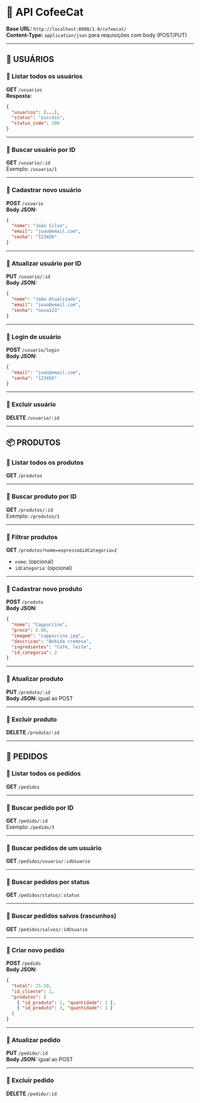 
# 📘 API CofeeCat

**Base URL:** `http://localhost:8080/1.0/cofeecat/`  
**Content-Type:** `application/json` para requisições com body (POST/PUT)

---

## 🔐 USUÁRIOS

### 🔹 Listar todos os usuários  
**GET** `/usuarios`  
**Resposta:**
```json
{
  "usuarios": [...],
  "status": "success",
  "status_code": 200
}
```

---

### 🔹 Buscar usuário por ID  
**GET** `/usuario/:id`  
Exemplo: `/usuario/1`

---

### 🔹 Cadastrar novo usuário  
**POST** `/usuario`  
**Body JSON:**
```json
{
  "nome": "João Silva",
  "email": "joao@email.com",
  "senha": "123456"
}
```

---

### 🔹 Atualizar usuário por ID  
**PUT** `/usuario/:id`  
**Body JSON:**
```json
{
  "nome": "João Atualizado",
  "email": "joao@email.com",
  "senha": "nova123"
}
```

---

### 🔹 Login de usuário  
**POST** `/usuario/login`  
**Body JSON:**
```json
{
  "email": "joao@email.com",
  "senha": "123456"
}
```

---

### 🔹 Excluir usuário  
**DELETE** `/usuario/:id`

---

## 📦 PRODUTOS

### 🔹 Listar todos os produtos  
**GET** `/produtos`

---

### 🔹 Buscar produto por ID  
**GET** `/produtos/:id`  
Exemplo: `/produtos/1`

---

### 🔹 Filtrar produtos  
**GET** `/produtos?nome=expresso&idCategoria=2`  
- `nome`: (opcional)  
- `idCategoria`: (opcional)

---

### 🔹 Cadastrar novo produto  
**POST** `/produto`  
**Body JSON:**
```json
{
  "nome": "Cappuccino",
  "preco": 6.00,
  "imagem": "cappuccino.jpg",
  "descricao": "Bebida cremosa",
  "ingredientes": "Café, leite",
  "id_categoria": 2
}
```

---

### 🔹 Atualizar produto  
**PUT** `/produto/:id`  
**Body JSON:** igual ao POST

---

### 🔹 Excluir produto  
**DELETE** `/produto/:id`

---

## 📑 PEDIDOS

### 🔹 Listar todos os pedidos  
**GET** `/pedidos`

---

### 🔹 Buscar pedido por ID  
**GET** `/pedido/:id`  
Exemplo: `/pedido/3`

---

### 🔹 Buscar pedidos de um usuário  
**GET** `/pedidos/usuario/:idUsuario`

---

### 🔹 Buscar pedidos por status  
**GET** `/pedidos/status/:status`

---

### 🔹 Buscar pedidos salvos (rascunhos)  
**GET** `/pedidos/salvos/:idUsuario`

---

### 🔹 Criar novo pedido  
**POST** `/pedido`  
**Body JSON:**
```json
{
  "total": 25.50,
  "id_cliente": 1,
  "produtos": [
    { "id_produto": 1, "quantidade": 2 },
    { "id_produto": 3, "quantidade": 1 }
  ]
}
```

---  

### 🔹 Atualizar pedido  
**PUT** `/pedido/:id`  
**Body JSON:** igual ao POST

---

### 🔹 Excluir pedido  
**DELETE** `/pedido/:id`
